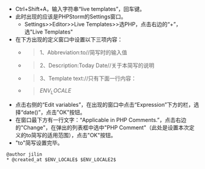 - Ctrl+Shift+A，输入字符串“live templates”，回车键。
- 此时出现的应该是PHPStorm的Settings窗口。
  - Settings>>Editor>>Live Templates>>选PHP，点击右边的“+”，选"Live Templates"
- 在下方出现的定义窗口中设置以下三项内容：
  - > 1、Abbreviation:to//简写时的输入值
   - > 2、Description:Today Date//关于本简写的说明
   - > 3、Template text://只有下面一行内容：
   - > $ENV_LOCALE$
 - 点击右侧的“Edit variables”，在出现的窗口中点击“Expression”下方的栏，选择“date()”，点击"OK"按钮。
- 在窗口最下方有一行文字：“Applicable in PHP Comments.”，点击右边的"Change"，在弹出的列表框中选中"PHP Comment"（此处是设置本次定义的to简写的适用范围），点击"OK"按钮。
- "to"简写设置完毕。

```
@author jilin 
* @created_at $ENV_LOCALE$ $ENV_LOCALE2$
```
